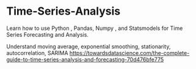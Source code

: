 # Time-Series-Analysis
Learn how to use Python , Pandas, Numpy , and Statsmodels for Time Series Forecasting and Analysis.

Understand moving average, exponential smoothing, stationarity, autocorrelation, SARIMA
https://towardsdatascience.com/the-complete-guide-to-time-series-analysis-and-forecasting-70d476bfe775
